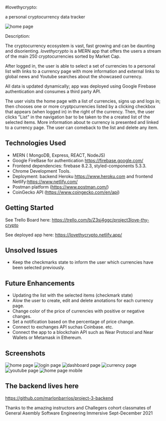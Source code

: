 #lovethycrypto: 

a personal cryptocurrency data tracker

![home page](src/images/home.png 'home page')

Description:

The cryptocurrency ecosystem is vast, fast growing and can be daunting and disorienting. *lovethycrypto* is a MERN app that offers the users a stream of the main 250 cryptocurrencies sorted by Market Cap. 

After logged in, the user is able to select a set of currencies to a personal list with links to a currency page with more information and external links to global news and Youtube searches about the showcased currency. 

All data is updated dynamically; app was deployed using Google Firebase authentication and consumes a third party API.

The user visits the home page with a list of currencies, signs up and logs in; then chooses one or more cryptpcurrencies listed  by a clicking checkbox that appears (when logged in) in the right of the currency. Then, the user clicks "List" in the navigation bar to be taken to  the a  created list of the selected items. More information about te currency is presented and linked to a currency page. The user can comeback to the list and delete any item.


## Technologies Used
- MERN ( MongoDB, Express, REACT, NodeJS) 
- Google FireBase for authentication
https://firebase.google.com/
- Frontend dependencies: firebase 8.2.3, styled-components 5.3.3.
- Chrome Development Tools.
- Deployment:  backend Heroku 
https://www.heroku.com and frontend Netlify:https://www.netlify.com/
- Postman platform (https://www.postman.com/)
- CoinGecko API (https://www.coingecko.com/en/api)

## Getting Started
See Trello Board here:
https://trello.com/b/Z3sj4ggc/project3love-thy-crypto

See deployed app here:
https://lovethycrypto.netlify.app/

## Unsolved Issues
- Keep the checkmarks state to inform the user which currencies have been selected previously.

## Future Enhancements
- Updating the list with the selected items (checkmark state)
- Alow the user to create, edit and delete anotations for each currency page.
- Change color of the price of currencies  with positive or negative changes.
- Set a notification based on the percentage of price change.
- Connect to exchanges API suchas Coinbase. etc.
- Connect the app to a blockchain API such as Near Protocol and Near Wallets or Metamask in Ethereum.

## Screenshots
![home page](src/images/home.png 'home page')
![login page](src/images/login.png 'login page')
![dashboard page](src/images/dashboard.png 'dashboard page')
![currency page](src/images/show.png 'show page')
![youtube page](src/images/youtube.png 'search results youtube page')
![home page mobile](src/images/mobile_responsive.png 'mobile responsive')

## The backend lives here
https://github.com/marlonbarrios/project-3-backend

Thanks to the amazing instructors and Challegers cohort classmates of General Asembly Software Engineering Immersive Sept-December 2021
